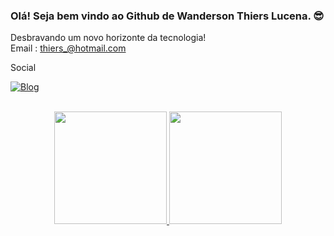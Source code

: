
### Olá! Seja bem vindo ao Github de Wanderson Thiers Lucena. 😎

Desbravando um novo horizonte da tecnologia!</br>
Email : thiers_@hotmail.com 
 <br/>
 
 
Social</br>

[![Blog](https://img.shields.io/badge/LinkedIn-0077B5?style=for-the-badge&logo=linkedin&logoColor=white)](https://www.linkedin.com/in/wanderson-lucena-97413815b/)

</br>
<div align="center">
  <a href="https://github.com/WThiersLucena">

  <img height="180em" src="https://github-readme-stats.vercel.app/api?username=WThiersLucena&show_icons=false&theme=dracula&include_all_commits=true&count_private=true"/>

  <img height="180em" src="https://github-readme-stats.vercel.app/api/top-langs/?username=WThiersLucena&layout=compact&langs_count=7&theme=dracula"/>
</div>
